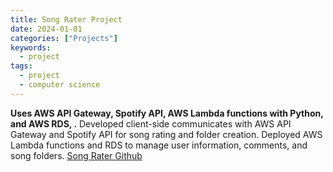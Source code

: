 ```yaml
---
title: Song Rater Project
date: 2024-01-01
categories: ["Projects"]
keywords:
  - project
tags:
  - project
  - computer science
---
```


**Uses AWS API Gateway, Spotify API, AWS Lambda functions with Python, and AWS RDS, .**
Developed client-side communicates with AWS API Gateway and Spotify API for song rating and folder creation. Deployed AWS Lambda functions and RDS to manage user information, comments, and song folders.
[Song Rater Github](https://github.com/bellafishman/all-ears)
